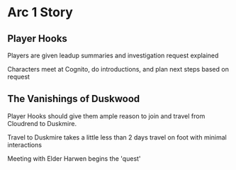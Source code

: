 # Arc 1 Story

## Player Hooks

Players are given leadup summaries and investigation request explained

Characters meet at Cognito, do introductions, and plan next steps based on request

## The Vanishings of Duskwood

Player Hooks should give them ample reason to join and travel from Cloudrend to Duskmire.

Travel to Duskmire takes a little less than 2 days travel on foot with minimal interactions

Meeting with Elder Harwen begins the 'quest'

